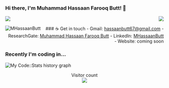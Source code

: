 ### Hi there, I'm Muhammad Hassaan Farooq Butt! 👋
<img align="right" src="https://github.com/rajput2107/rajput2107/blob/master/Assets/Developer.gif"/>
<p> <img align="centre" src="https://github-readme-stats.vercel.app/api?username=MHassaanButt&show_icons=true&locale=en" /> </p>


<p><img align="left" src="https://github-readme-stats.vercel.app/api/top-langs?username=MHassaanButt&show_icons=true&locale=en&layout=compact" alt="MHassaanButt" /></p>

<p align = "right">
### ☕ Get in touch
- Gmail: <a href = "#">hassaanbutt67@gmail.com</a>
- ResearchGate: <a href = "https://www.researchgate.net/profile/Muhammad_Hassaan_Farooq_Butt">Muhammad Hassaan Farooq Butt</a>
- LinkedIn: <a href = "https://www.linkedin.com/in/mhassaanbutt//">MHassaanButt</a>
- Website: coming soon
</p>


### Recently I'm coding in...
![My Code::Stats history graph](https://codestats-readme.wegfan.cn/history-graph/MHassaanButt?history_days=30)

<p align="center">
  Visitor count<br>
  <img src="https://profile-counter.glitch.me/MHassaanButt/count.svg" />
</p>
